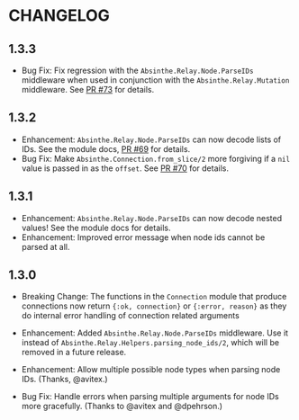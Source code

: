 # CHANGELOG

## 1.3.3

- Bug Fix: Fix regression with the `Absinthe.Relay.Node.ParseIDs` middleware when used in conjunction with
  the `Absinthe.Relay.Mutation` middleware. See [PR #73](https://github.com/absinthe-graphql/absinthe_relay/pull/73)
  for details.

## 1.3.2

- Enhancement: `Absinthe.Relay.Node.ParseIDs` can now decode lists of IDs. See
  the module docs, [PR #69](https://github.com/absinthe-graphql/absinthe_relay/pull/69) for details.
- Bug Fix: Make `Absinthe.Connection.from_slice/2` more forgiving if a `nil`
  value is passed in as the `offset`. See [PR #70](https://github.com/absinthe-graphql/absinthe_relay/pull/70)
  for details.

## 1.3.1

- Enhancement: `Absinthe.Relay.Node.ParseIDs` can now decode nested values! See
  the module docs for details.
- Enhancement: Improved error message when node ids cannot be parsed at all.

## 1.3.0

- Breaking Change: The functions in the `Connection` module that produce connections
  now return `{:ok, connection}` or `{:error, reason}` as they do internal error handling
  of connection related arguments

- Enhancement: Added `Absinthe.Relay.Node.ParseIDs` middleware. Use it instead of
  `Absinthe.Relay.Helpers.parsing_node_ids/2`, which will be removed in a future
  release.
- Enhancement: Allow multiple possible node types when parsing node IDs.
  (Thanks, @avitex.)
- Bug Fix: Handle errors when parsing multiple arguments for node IDs more
  gracefully. (Thanks to @avitex and @dpehrson.)
